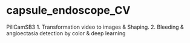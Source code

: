 # capsule_endoscope_CV
PillCamSB3 1. Transformation video to images &amp; Shaping.      2. Bleeding &amp; angioectasia detection by color &amp; deep learning
